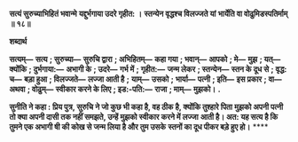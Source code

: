 **सत्यं सुरुच्याभिहितं भवान्मे** **यद्दुर्भगाया उदरे गृहीत: ।** **स्तन्येन वृद्धश्च विलज्जते यां** **भार्येति वा वोढुमिडस्पतिर्माम् ॥ १८॥** 

**शब्दार्थ** 

**सत्यम्—** **सत्य** **; सुरुच्या—** **सुरुचि द्वारा** **; अभिहितम्—** **कहा गया** **; भवान्—** **आपको** **; मे—** **मुझ** **; यत्—** **क्योंकि** **; दुर्भगाया:—** **अभागी के** **; उदरे—** **गर्भ में** **; गृहीत:—** **जन्म लेकर** **; स्तन्येन—** **स्तन के दूध से** **; वृद्ध: च—** **बड़ा हुआ** **; विलज्जते—** **लज्जा आती है** **;** **याम्—** **उसको** **; भार्या—** **पत्नी** **; इति—** **इस प्रकार** **; वा—** **अथवा** **; वोढुम्—** **स्वीकार करने के लिए** **; इड:-पति:—** **राजा** **; माम्—** **मुझको।** **.** 

**सुनीति ने कहा : प्रिय पुत्र, सुरुचि ने जो कुछ भी कहा है, वह ठीक है, क्योंकि तुश्हारे पिता** **मुझको अपनी पत्नी तो क्या अपनी दासी तक नहीं समझते, उन्हें मुझको स्वीकार करने में लज्जा** **आती है। अत: यह सत्य है कि तुमने एक अभागी षी की कोख से जन्म लिया है और तुम उसके** **स्तनों का दूध पीकर बड़े हुए हो।** **** 